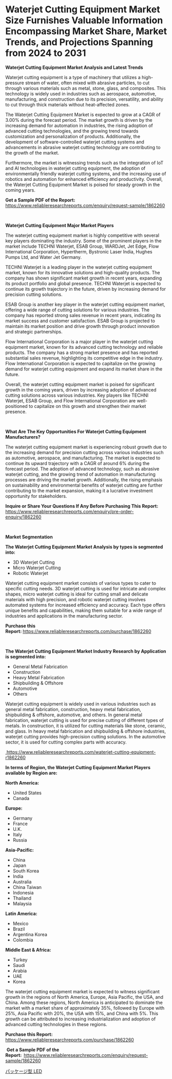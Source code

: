 <p><h1>Waterjet Cutting Equipment Market Size Furnishes Valuable Information Encompassing Market Share, Market Trends, and Projections Spanning from 2024 to 2031</h1></p><p><strong>Waterjet Cutting Equipment Market Analysis and Latest Trends</strong></p>
<p><p>Waterjet cutting equipment is a type of machinery that utilizes a high-pressure stream of water, often mixed with abrasive particles, to cut through various materials such as metal, stone, glass, and composites. This technology is widely used in industries such as aerospace, automotive, manufacturing, and construction due to its precision, versatility, and ability to cut through thick materials without heat-affected zones.</p><p>The Waterjet Cutting Equipment Market is expected to grow at a CAGR of 3.00% during the forecast period. The market growth is driven by the increasing demand for automation in industries, the rising adoption of advanced cutting technologies, and the growing trend towards customization and personalization of products. Additionally, the development of software-controlled waterjet cutting systems and advancements in abrasive waterjet cutting technology are contributing to the growth of the market.</p><p>Furthermore, the market is witnessing trends such as the integration of IoT and AI technologies in waterjet cutting equipment, the adoption of environmentally friendly waterjet cutting systems, and the increasing use of robotics and automation for enhanced efficiency and productivity. Overall, the Waterjet Cutting Equipment Market is poised for steady growth in the coming years.</p></p>
<p><strong>Get a Sample PDF of the Report:&nbsp;</strong> <a href="https://www.reliableresearchreports.com/enquiry/request-sample/1862260">https://www.reliableresearchreports.com/enquiry/request-sample/1862260</a></p>
<p>&nbsp;</p>
<p><strong>Waterjet Cutting Equipment Major Market Players</strong></p>
<p><p>The waterjet cutting equipment market is highly competitive with several key players dominating the industry. Some of the prominent players in the market include TECHNI Waterjet, ESAB Group, WARDJet, Jet Edge, Flow International Corporation, Hypertherm, Bystronic Laser India, Hughes Pumps Ltd, and Water Jet Germany.</p><p>TECHNI Waterjet is a leading player in the waterjet cutting equipment market, known for its innovative solutions and high-quality products. The company has shown significant market growth in recent years, expanding its product portfolio and global presence. TECHNI Waterjet is expected to continue its growth trajectory in the future, driven by increasing demand for precision cutting solutions.</p><p>ESAB Group is another key player in the waterjet cutting equipment market, offering a wide range of cutting solutions for various industries. The company has reported strong sales revenue in recent years, indicating its market success and customer satisfaction. ESAB Group is projected to maintain its market position and drive growth through product innovation and strategic partnerships.</p><p>Flow International Corporation is a major player in the waterjet cutting equipment market, known for its advanced cutting technology and reliable products. The company has a strong market presence and has reported substantial sales revenue, highlighting its competitive edge in the industry. Flow International Corporation is expected to capitalize on the growing demand for waterjet cutting equipment and expand its market share in the future.</p><p>Overall, the waterjet cutting equipment market is poised for significant growth in the coming years, driven by increasing adoption of advanced cutting solutions across various industries. Key players like TECHNI Waterjet, ESAB Group, and Flow International Corporation are well-positioned to capitalize on this growth and strengthen their market presence.</p></p>
<p>&nbsp;</p>
<p><strong>What Are The Key Opportunities For Waterjet Cutting Equipment Manufacturers?</strong></p>
<p><p>The waterjet cutting equipment market is experiencing robust growth due to the increasing demand for precision cutting across various industries such as automotive, aerospace, and manufacturing. The market is expected to continue its upward trajectory with a CAGR of around 6% during the forecast period. The adoption of advanced technology, such as abrasive waterjet cutting, and the growing trend of automation in manufacturing processes are driving the market growth. Additionally, the rising emphasis on sustainability and environmental benefits of waterjet cutting are further contributing to the market expansion, making it a lucrative investment opportunity for stakeholders.</p></p>
<p><strong>Inquire or Share Your Questions If Any Before Purchasing This Report:</strong> <a href="https://www.reliableresearchreports.com/enquiry/pre-order-enquiry/1862260">https://www.reliableresearchreports.com/enquiry/pre-order-enquiry/1862260</a></p>
<p>&nbsp;</p>
<p><strong>Market Segmentation</strong></p>
<p><strong>The Waterjet Cutting Equipment Market Analysis by types is segmented into:</strong></p>
<p><ul><li>3D Waterjet Cutting</li><li>Micro Waterjet Cutting</li><li>Robotic Waterjet</li></ul></p>
<p><p>Waterjet cutting equipment market consists of various types to cater to specific cutting needs. 3D waterjet cutting is used for intricate and complex shapes, micro waterjet cutting is ideal for cutting small and delicate materials with high precision, and robotic waterjet cutting involves automated systems for increased efficiency and accuracy. Each type offers unique benefits and capabilities, making them suitable for a wide range of industries and applications in the manufacturing sector.</p></p>
<p><strong>Purchase this Report:&nbsp;</strong><a href="https://www.reliableresearchreports.com/purchase/1862260">https://www.reliableresearchreports.com/purchase/1862260</a></p>
<p>&nbsp;</p>
<p><strong>The Waterjet Cutting Equipment Market Industry Research by Application is segmented into:</strong></p>
<p><ul><li>General Metal Fabrication</li><li>Construction</li><li>Heavy Metal Fabrication</li><li>Shipbuilding & Offshore</li><li>Automotive</li><li>Others</li></ul></p>
<p><p>Waterjet cutting equipment is widely used in various industries such as general metal fabrication, construction, heavy metal fabrication, shipbuilding & offshore, automotive, and others. In general metal fabrication, waterjet cutting is used for precise cutting of different types of metals. In construction, it is utilized for cutting materials like stone, ceramic, and glass. In heavy metal fabrication and shipbuilding & offshore industries, waterjet cutting provides high-precision cutting solutions. In the automotive sector, it is used for cutting complex parts with accuracy.</p></p>
<p><a href="https://www.reliableresearchreports.com/waterjet-cutting-equipment-r1862260">&nbsp;https://www.reliableresearchreports.com/waterjet-cutting-equipment-r1862260</a></p>
<p><strong>In terms of Region, the Waterjet Cutting Equipment Market Players available by Region are:</strong></p>
<p>
    <p> <strong> North America: </strong>
        <ul>
            <li>United States</li>
            <li>Canada</li>
        </ul>
        </p> 
    <p> <strong> Europe: </strong>
        <ul>
            <li>Germany</li>
            <li>France</li>
            <li>U.K.</li>
            <li>Italy</li>
            <li>Russia</li>
        </ul>
        </p> 
    <p> <strong> Asia-Pacific: </strong>
        <ul>
            <li>China</li>
            <li>Japan</li>
            <li>South Korea</li>
            <li>India</li>
            <li>Australia</li>
            <li>China Taiwan</li>
            <li>Indonesia</li>
            <li>Thailand</li>
            <li>Malaysia</li>
        </ul>
        </p> 
    <p> <strong> Latin America: </strong>
        <ul>
            <li>Mexico</li>
            <li>Brazil</li>
            <li>Argentina Korea</li>
            <li>Colombia</li>
        </ul>
        </p> 
    <p> <strong> Middle East & Africa: </strong>
        <ul>
            <li>Turkey</li>
            <li>Saudi</li>
            <li>Arabia</li>
            <li>UAE</li>
            <li>Korea</li>
        </ul>
    </p>
    </p>
<p><p>The waterjet cutting equipment market is expected to witness significant growth in the regions of North America, Europe, Asia Pacific, the USA, and China. Among these regions, North America is anticipated to dominate the market with a market share of approximately 35%, followed by Europe with 25%, Asia Pacific with 20%, the USA with 15%, and China with 5%. This growth can be attributed to increasing industrialization and adoption of advanced cutting technologies in these regions.</p></p>
<p><strong>Purchase this Report: </strong><a href="https://www.reliableresearchreports.com/purchase/1862260">https://www.reliableresearchreports.com/purchase/1862260</a></p>
<p>&nbsp;<strong>Get a Sample PDF of the Report:&nbsp;&nbsp;</strong><a href="https://www.reliableresearchreports.com/enquiry/request-sample/1862260">https://www.reliableresearchreports.com/enquiry/request-sample/1862260</a></p>
<p><strong></strong></p>
<p><p><a href="https://github.com/SantosDicki04/Market-Research-Report-List-1/blob/main/106870321634.md">パッケージ型 LED</a></p></p>
